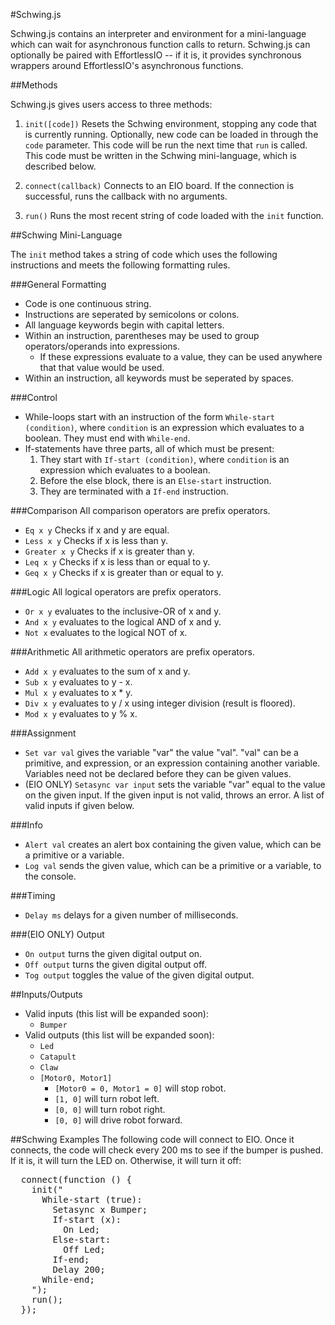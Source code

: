 #Schwing.js

Schwing.js contains an interpreter and environment for a mini-language which can wait for asynchronous function calls to return. Schwing.js can optionally be paired with EffortlessIO -- if it is, it provides synchronous wrappers around EffortlessIO's asynchronous functions.


##Methods

Schwing.js gives users access to three methods:

1. <code>init([code])</code> Resets the Schwing environment, stopping any code that is currently running. Optionally, new code can be loaded in through the <code>code</code> parameter. This code will be run the next time that <code>run</code> is called. This code must be written in the Schwing mini-language, which is described below.

2. <code>connect(callback)</code> Connects to an EIO board. If the connection is successful, runs the callback with no arguments.

3. <code>run()</code> Runs the most recent string of code loaded with the <code>init</code> function.


##Schwing Mini-Language

The <code>init</code> method takes a string of code which uses the following instructions and meets the following formatting rules.

###General Formatting
* Code is one continuous string.
* Instructions are seperated by semicolons or colons.
* All language keywords begin with capital letters.
* Within an instruction, parentheses may be used to group operators/operands into expressions.
  - If these expressions evaluate to a value, they can be used anywhere that that value would be used.
* Within an instruction, all keywords must be seperated by spaces.

###Control
* While-loops start with an instruction of the form <code>While-start (condition)</code>, where <code>condition</code> is an expression which evaluates to a boolean. They must end with <code>While-end</code>.
* If-statements have three parts, all of which must be present:
  1. They start with <code>If-start (condition)</code>, where <code>condition</code> is an expression which evaluates to a boolean.
  2. Before the else block, there is an <code>Else-start</code> instruction.
  3. They are terminated with a <code>If-end</code> instruction.

###Comparison
All comparison operators are prefix operators.
* <code>Eq x y</code> Checks if x and y are equal.
* <code>Less x y</code> Checks if x is less than y.
* <code>Greater x y</code> Checks if x is greater than y.
* <code>Leq x y</code> Checks if x is less than or equal to y.
* <code>Geq x y</code> Checks if x is greater than or equal to y.

###Logic
All logical operators are prefix operators.
* <code>Or x y</code> evaluates to the inclusive-OR of x and y.
* <code>And x y</code> evaluates to the logical AND of x and y.
* <code>Not x</code> evaluates to the logical NOT of x.

###Arithmetic
All arithmetic operators are prefix operators.
* <code>Add x y</code> evaluates to the sum of x and y.
* <code>Sub x y</code> evaluates to y - x.
* <code>Mul x y</code> evaluates to x * y.
* <code>Div x y</code> evaluates to y / x using integer division (result is floored).
* <code>Mod x y</code> evaluates to y % x.

###Assignment
* <code>Set var val</code> gives the variable "var" the value "val". "val" can be a primitive, and expression, or an expression containing another variable. Variables need not be declared before they can be given values.
* (EIO ONLY) <code>Setasync var input</code> sets the variable "var" equal to the value on the given input. If the given input is not valid, throws an error. A list of valid inputs if given below.

###Info
* <code>Alert val</code> creates an alert box containing the given value, which can be a primitive or a variable.
* <code>Log val</code> sends the given value, which can be a primitive or a variable, to the console.

###Timing
* <code>Delay ms</code> delays for a given number of milliseconds.

###(EIO ONLY) Output
* <code>On output</code> turns the given digital output on.
* <code>Off output</code> turns the given digital output off.
* <code>Tog output</code> toggles the value of the given digital output.

##Inputs/Outputs
* Valid inputs (this list will be expanded soon):
  - <code>Bumper</code>
* Valid outputs (this list will be expanded soon):
  - <code>Led</code>
  - <code>Catapult</code>
  - <code>Claw</code>
  - <code>[Motor0, Motor1]</code>
    * <code>[Motor0 = 0, Motor1 = 0]</code> will stop robot.
    * <code>[1, 0]</code> will turn robot left.
    * <code>[0, 0]</code> will turn robot right.
    * <code>[0, 0]</code> will drive robot forward.

##Schwing Examples
The following code will connect to EIO. Once it connects, the code will check every 200 ms to see if the bumper is pushed. If it is, it will turn the LED on. Otherwise, it will turn it off:
<pre>
  connect(function () {
    init("
      While-start (true): 
        Setasync x Bumper;
        If-start (x): 
          On Led; 
        Else-start:
          Off Led; 
        If-end; 
        Delay 200; 
      While-end;
    ");
    run();
  });
</pre>
